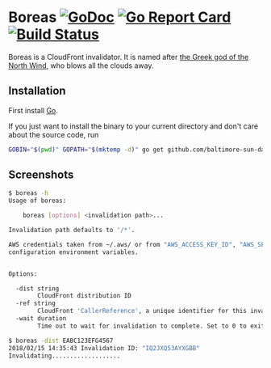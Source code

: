 # Boreas [![GoDoc](https://godoc.org/github.com/baltimore-sun-data/boreas?status.svg)](https://godoc.org/github.com/baltimore-sun-data/boreas) [![Go Report Card](https://goreportcard.com/badge/github.com/baltimore-sun-data/boreas)](https://goreportcard.com/report/github.com/baltimore-sun-data/boreas) [![Build Status](https://travis-ci.org/baltimore-sun-data/boreas.svg?branch=master)](https://travis-ci.org/baltimore-sun-data/boreas)

Boreas is a CloudFront invalidator.  It is named after [the Greek god of the North Wind](https://en.wikipedia.org/wiki/Anemoi#Boreas), who blows all the clouds away.

## Installation

First install [Go](http://golang.org).

If you just want to install the binary to your current directory and don't care about the source code, run

```bash
GOBIN="$(pwd)" GOPATH="$(mktemp -d)" go get github.com/baltimore-sun-data/boreas
```

## Screenshots

```bash
$ boreas -h
Usage of boreas:

    boreas [options] <invalidation path>...

Invalidation path defaults to '/*'.

AWS credentials taken from ~/.aws/ or from "AWS_ACCESS_KEY_ID", "AWS_SECRET_ACCESS_KEY", and other AWS 
configuration environment variables.


Options:

  -dist string
        CloudFront distribution ID
  -ref string
        CloudFront 'CallerReference', a unique identifier for this invalidation request. (default: Unix timestamp)
  -wait duration
        Time out to wait for invalidation to complete. Set to 0 to exit without waiting. (default 10m0s)

$ boreas -dist EABC123EFG4567
2018/02/15 14:35:43 Invalidation ID: "IQ2JXQ53AYXGBB"
Invalidating...................
```
